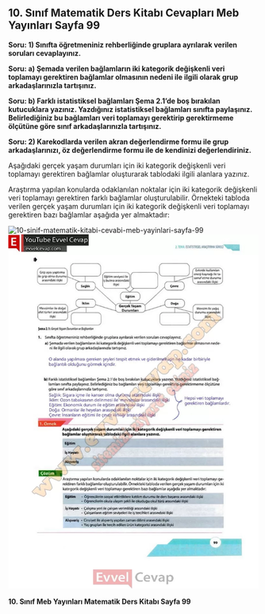## 10. Sınıf Matematik Ders Kitabı Cevapları Meb Yayınları Sayfa 99

**Soru: 1) Sınıfta öğretmeniniz rehberliğinde gruplara ayrılarak verilen soruları cevaplayınız.**

**Soru: a) Şemada verilen bağlamların iki kategorik değişkenli veri toplamayı gerektiren bağlamlar olmasının nedeni ile ilgili olarak grup arkadaşlarınızla tartışınız.**

**Soru: b) Farklı istatistiksel bağlamları Şema 2.1’de boş bırakılan kutucuklara yazınız. Yazdığınız istatistiksel bağlamları sınıfta paylaşınız. Belirlediğiniz bu bağlamları veri toplamayı gerektirip gerektirmeme ölçütüne göre sınıf arkadaşlarınızla tartışınız.**

**Soru: 2) Karekodlarda verilen akran değerlendirme formu ile grup arkadaşlarınızı, öz değerlendirme formu ile de kendinizi değerlendiriniz.**

Aşağıdaki gerçek yaşam durumları için iki kategorik değişkenli veri toplamayı gerektiren bağlamlar oluşturarak tablodaki ilgili alanlara yazınız.

Araştırma yapılan konularda odaklanılan noktalar için iki kategorik değişkenli veri toplamayı gerektiren farklı bağlamlar oluşturulabilir. Örnekteki tabloda verilen gerçek yaşam durumları için iki kategorik değişkenli veri toplamayı gerektiren bazı bağlamlar aşağıda yer almaktadır:

![10-sinif-matematik-kitabi-cevabi-meb-yayinlari-sayfa-99]()![10-sinif-matematik-kitabi-cevabi-meb-yayinlari-sayfa-99](./image1.webp)

**10. Sınıf Meb Yayınları Matematik Ders Kitabı Sayfa 99**